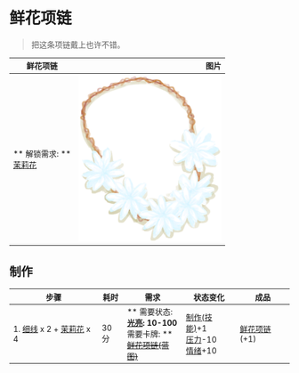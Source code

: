 # 鲜花项链  
> 把这条项链戴上也许不错。  
  
  鲜花项链  |   图片   
 ----  |  ----:   
 ** 解锁需求: **<br>[茉莉花](JasmineFlowers.md)  |  <img decoding="async" src="Sprite/FlowerNecklace.png" href="a.md" style="max-width:300px;max-height:300px;">   
  
## 制作  
步骤  |  耗时  |  需求  |  状态变化  |  成品  
----  |  ----  |  ----  |  ----  |  ----  
1. [细线](CordFiber.md) x 2 + [茉莉花](JasmineFlowers.md) x 4  |  30分  |  ** 需要状态: **<br>[光亮](Light.md): 10-100<br>** 需要卡牌: **<br>~~[鲜花项链(蓝图)](Bp_FlowerNecklace.md)~~  |  [制作(技能)](Skill_Crafting.md)+1<br>[压力](Stress.md)-10<br>[情绪](Morale.md)+10  |  [鲜花项链](FlowerNecklace.md)(+1)  
